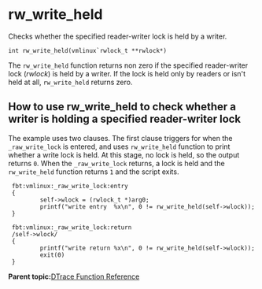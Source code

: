 
# rw\_write\_held

Checks whether the specified reader-writer lock is held by a writer.

```
int rw_write_held(vmlinux`rwlock_t **rwlock*)
```

The `rw_write_held` function returns non zero if the specified reader-writer lock \(*rwlock*\) is held by a writer. If the lock is held only by readers or isn't held at all, `rw_write_held` returns zero.

## How to use rw\_write\_held to check whether a writer is holding a specified reader-writer lock

The example uses two clauses. The first clause triggers for when the `_raw_write_lock` is entered, and uses `rw_write_held` function to print whether a write lock is held. At this stage, no lock is held, so the output returns `0`. When the `_raw_write_lock` returns, a lock is held and the `rw_write_held` function returns `1` and the script exits.

```
 fbt:vmlinux:_raw_write_lock:entry
 {
         self->wlock = (rwlock_t *)arg0;
         printf("write entry  %x\n", 0 != rw_write_held(self->wlock));
 }
 
 fbt:vmlinux:_raw_write_lock:return
 /self->wlock/
 {
         printf("write return %x\n", 0 != rw_write_held(self->wlock));
         exit(0)
 }
```

**Parent topic:**[DTrace Function Reference](../reference/dtrace_functions.md)

